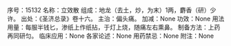 序号：15132
名称：立效散
组成：地龙（去土，炒，为末）1两，麝香（研）少许。
出处：《圣济总录》卷十六。
主治：偏头痛。
加减：None
功效：None
用法用量：每服半钱匕，渗纸上作纸拈，于灯上烧，随痛左右熏鼻。
制备方法：上药再同研匀。
临床应用：None
各家论述：None
用药禁忌：None
附注：None
